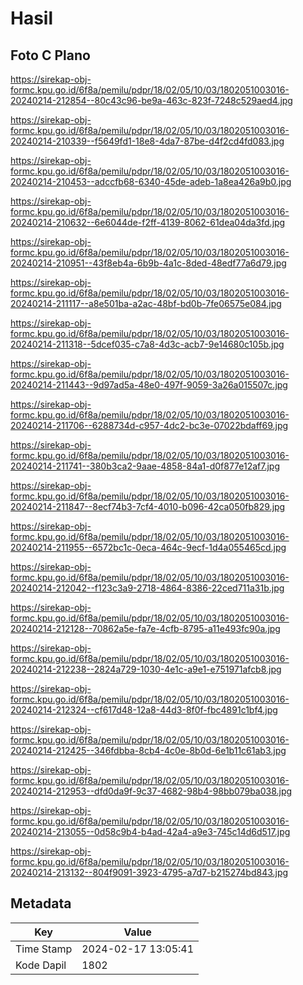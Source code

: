 # Hasil

## Foto C Plano

https://sirekap-obj-formc.kpu.go.id/6f8a/pemilu/pdpr/18/02/05/10/03/1802051003016-20240214-212854--80c43c96-be9a-463c-823f-7248c529aed4.jpg

https://sirekap-obj-formc.kpu.go.id/6f8a/pemilu/pdpr/18/02/05/10/03/1802051003016-20240214-210339--f5649fd1-18e8-4da7-87be-d4f2cd4fd083.jpg

https://sirekap-obj-formc.kpu.go.id/6f8a/pemilu/pdpr/18/02/05/10/03/1802051003016-20240214-210453--adccfb68-6340-45de-adeb-1a8ea426a9b0.jpg

https://sirekap-obj-formc.kpu.go.id/6f8a/pemilu/pdpr/18/02/05/10/03/1802051003016-20240214-210632--6e6044de-f2ff-4139-8062-61dea04da3fd.jpg

https://sirekap-obj-formc.kpu.go.id/6f8a/pemilu/pdpr/18/02/05/10/03/1802051003016-20240214-210951--43f8eb4a-6b9b-4a1c-8ded-48edf77a6d79.jpg

https://sirekap-obj-formc.kpu.go.id/6f8a/pemilu/pdpr/18/02/05/10/03/1802051003016-20240214-211117--a8e501ba-a2ac-48bf-bd0b-7fe06575e084.jpg

https://sirekap-obj-formc.kpu.go.id/6f8a/pemilu/pdpr/18/02/05/10/03/1802051003016-20240214-211318--5dcef035-c7a8-4d3c-acb7-9e14680c105b.jpg

https://sirekap-obj-formc.kpu.go.id/6f8a/pemilu/pdpr/18/02/05/10/03/1802051003016-20240214-211443--9d97ad5a-48e0-497f-9059-3a26a015507c.jpg

https://sirekap-obj-formc.kpu.go.id/6f8a/pemilu/pdpr/18/02/05/10/03/1802051003016-20240214-211706--6288734d-c957-4dc2-bc3e-07022bdaff69.jpg

https://sirekap-obj-formc.kpu.go.id/6f8a/pemilu/pdpr/18/02/05/10/03/1802051003016-20240214-211741--380b3ca2-9aae-4858-84a1-d0f877e12af7.jpg

https://sirekap-obj-formc.kpu.go.id/6f8a/pemilu/pdpr/18/02/05/10/03/1802051003016-20240214-211847--8ecf74b3-7cf4-4010-b096-42ca050fb829.jpg

https://sirekap-obj-formc.kpu.go.id/6f8a/pemilu/pdpr/18/02/05/10/03/1802051003016-20240214-211955--6572bc1c-0eca-464c-9ecf-1d4a055465cd.jpg

https://sirekap-obj-formc.kpu.go.id/6f8a/pemilu/pdpr/18/02/05/10/03/1802051003016-20240214-212042--f123c3a9-2718-4864-8386-22ced711a31b.jpg

https://sirekap-obj-formc.kpu.go.id/6f8a/pemilu/pdpr/18/02/05/10/03/1802051003016-20240214-212128--70862a5e-fa7e-4cfb-8795-a11e493fc90a.jpg

https://sirekap-obj-formc.kpu.go.id/6f8a/pemilu/pdpr/18/02/05/10/03/1802051003016-20240214-212238--2824a729-1030-4e1c-a9e1-e751971afcb8.jpg

https://sirekap-obj-formc.kpu.go.id/6f8a/pemilu/pdpr/18/02/05/10/03/1802051003016-20240214-212324--cf617d48-12a8-44d3-8f0f-fbc4891c1bf4.jpg

https://sirekap-obj-formc.kpu.go.id/6f8a/pemilu/pdpr/18/02/05/10/03/1802051003016-20240214-212425--346fdbba-8cb4-4c0e-8b0d-6e1b11c61ab3.jpg

https://sirekap-obj-formc.kpu.go.id/6f8a/pemilu/pdpr/18/02/05/10/03/1802051003016-20240214-212953--dfd0da9f-9c37-4682-98b4-98bb079ba038.jpg

https://sirekap-obj-formc.kpu.go.id/6f8a/pemilu/pdpr/18/02/05/10/03/1802051003016-20240214-213055--0d58c9b4-b4ad-42a4-a9e3-745c14d6d517.jpg

https://sirekap-obj-formc.kpu.go.id/6f8a/pemilu/pdpr/18/02/05/10/03/1802051003016-20240214-213132--804f9091-3923-4795-a7d7-b215274bd843.jpg


## Metadata

| Key        | Value               |
| ---------- | ------------------- |
| Time Stamp | 2024-02-17 13:05:41 |
| Kode Dapil | 1802                |



